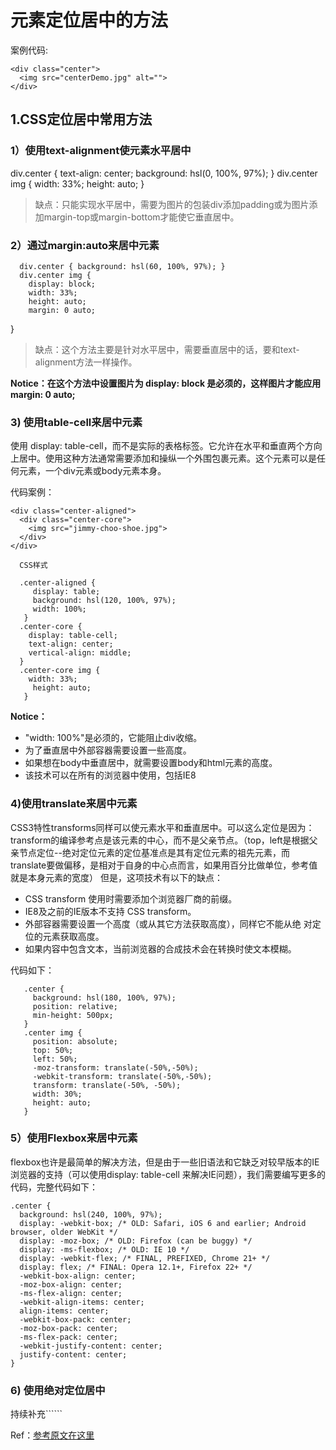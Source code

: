 # 元素定位居中的方法

案例代码:

    <div class="center">
      <img src="centerDemo.jpg" alt="">
    </div>
## 1.CSS定位居中常用方法
### 1）使用text-alignment使元素水平居中
div.center {
    text-align: center;
    background: hsl(0, 100%, 97%);
}
div.center img { width: 33%; height: auto; }
> 缺点：只能实现水平居中，需要为图片的包装div添加padding或为图片添加margin-top或margin-bottom才能使它垂直居中。

### 2）通过margin:auto来居中元素


      div.center { background: hsl(60, 100%, 97%); }
      div.center img {
        display: block;
        width: 33%;
        height: auto;
        margin: 0 auto;
}                                

>缺点：这个方法主要是针对水平居中，需要垂直居中的话，要和text-alignment方法一样操作。

  **Notice：在这个方法中设置图片为 display: block 是必须的，这样图片才能应用 margin: 0 auto;**

### 3) 使用table-cell来居中元素

 使用 display: table-cell，而不是实际的表格标签。它允许在水平和垂直两个方向上居中。使用这种方法通常需要添加和操纵一个外围包裹元素。这个元素可以是任何元素，一个div元素或body元素本身。

代码案例：

    <div class="center-aligned">
      <div class="center-core">
        <img src="jimmy-choo-shoe.jpg">
      </div>
    </div>

      CSS样式

      .center-aligned {
         display: table;
         background: hsl(120, 100%, 97%);
         width: 100%;
       }
      .center-core {
        display: table-cell;
        text-align: center;
        vertical-align: middle;
      }
      .center-core img {
        width: 33%;
         height: auto;
       }         

**Notice：**
  * "width: 100%"是必须的，它能阻止div收缩。
  * 为了垂直居中外部容器需要设置一些高度。
  * 如果想在body中垂直居中，就需要设置body和html元素的高度。
  * 该技术可以在所有的浏览器中使用，包括IE8

### 4)使用translate来居中元素

 CSS3特性transforms同样可以使元素水平和垂直居中。可以这么定位是因为：transform的编译参考点是该元素的中心，而不是父亲节点。（top，left是根据父亲节点定位--绝对定位元素的定位基准点是其有定位元素的祖先元素，而translate要做偏移，是相对于自身的中心点而言，如果用百分比做单位，参考值就是本身元素的宽度）
 但是，这项技术有以下的缺点：

 * CSS transform 使用时需要添加个浏览器厂商的前缀。
 * IE8及之前的IE版本不支持 CSS transform。
 * 外部容器需要设置一个高度（或从其它方法获取高度），同样它不能从绝 对定位的元素获取高度。
 * 如果内容中包含文本，当前浏览器的合成技术会在转换时使文本模糊。

代码如下：

       .center {
         background: hsl(180, 100%, 97%);
         position: relative;
         min-height: 500px;
       }
       .center img {
         position: absolute;
         top: 50%;
         left: 50%;
         -moz-transform: translate(-50%,-50%);
         -webkit-transform: translate(-50%,-50%);
         transform: translate(-50%, -50%);
         width: 30%;
         height: auto;
       }                                

### 5）使用Flexbox来居中元素
flexbox也许是最简单的解决方法，但是由于一些旧语法和它缺乏对较早版本的IE浏览器的支持（可以使用display: table-cell 来解决IE问题），我们需要编写更多的代码，完整代码如下：

    .center {
      background: hsl(240, 100%, 97%);
      display: -webkit-box; /* OLD: Safari, iOS 6 and earlier; Android browser, older WebKit */
      display: -moz-box; /* OLD: Firefox (can be buggy) */
      display: -ms-flexbox; /* OLD: IE 10 */
      display: -webkit-flex; /* FINAL, PREFIXED, Chrome 21+ */
      display: flex; /* FINAL: Opera 12.1+, Firefox 22+ */
      -webkit-box-align: center;
      -moz-box-align: center;
      -ms-flex-align: center;
      -webkit-align-items: center;
      align-items: center;
      -webkit-box-pack: center;
      -moz-box-pack: center;
      -ms-flex-pack: center;
      -webkit-justify-content: center;
      justify-content: center;
    }  
### 6) 使用绝对定位居中
持续补充``````     

Ref：[参考原文在这里](http://www.htmleaf.com/ziliaoku/qianduanjiaocheng/201501191233.html)                        
